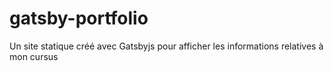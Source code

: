 # gatsby-portfolio
Un site statique créé avec Gatsbyjs pour afficher les informations relatives à mon cursus

